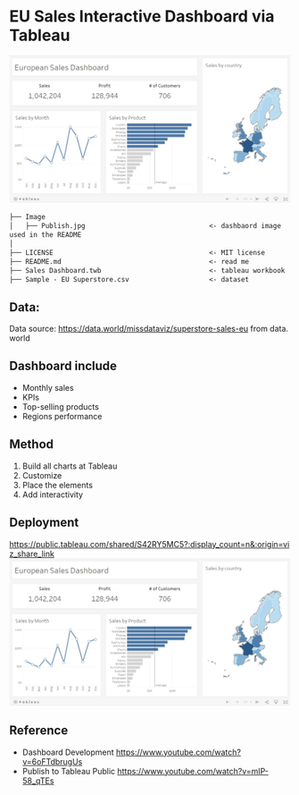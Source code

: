 # EU Sales Interactive Dashboard via Tableau
 <img src="https://github.com/Taweilo/EU_Sales_Dashboard/blob/main/Image/Publish.jpg" width="1100">
 
```
├── Image
│   ├── Publish.jpg                               <- dashbaord image used in the README                    
│
├── LICENSE                                       <- MIT license
├── README.md                                     <- read me
├── Sales Dashboard.twb                           <- tableau workbook
├── Sample - EU Superstore.csv                    <- dataset
```
## Data: 
Data source: https://data.world/missdataviz/superstore-sales-eu from data. world

## Dashboard include
* Monthly sales
* KPIs
* Top-selling products
* Regions performance

## Method
1. Build all charts at Tableau
2. Customize
3. Place the elements
4. Add interactivity

## Deployment
https://public.tableau.com/shared/S42RY5MC5?:display_count=n&:origin=viz_share_link
 <img src="https://github.com/Taweilo/EU_Sales_Dashboard/blob/main/Image/Publish.jpg" width="1100">

## Reference
* Dashboard Development https://www.youtube.com/watch?v=6oFTdbrugUs
* Publish to Tableau Public https://www.youtube.com/watch?v=mIP-58_qTEs
